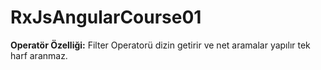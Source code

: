 # RxJsAngularCourse01

**Operatör Özelliği:** Filter Operatorü dizin getirir ve net aramalar yapılır tek harf aranmaz.
